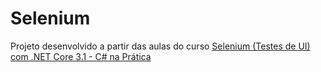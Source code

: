 # Selenium

Projeto desenvolvido a partir das aulas do curso [Selenium (Testes de UI) com .NET Core 3.1 - C# na Prática](https://www.udemy.com/course/testes-de-ui-com-selenium-e-aspnetcore-31-c-na-pratica/)
